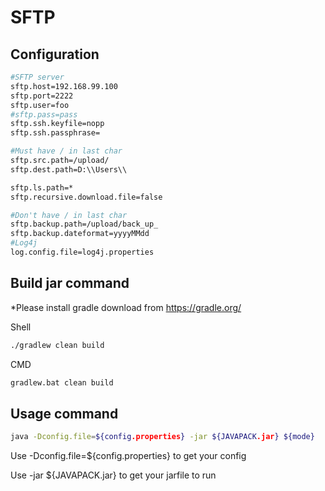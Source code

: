 # SFTP

Configuration
---------------
```sh
#SFTP server
sftp.host=192.168.99.100
sftp.port=2222
sftp.user=foo
#sftp.pass=pass
sftp.ssh.keyfile=nopp
sftp.ssh.passphrase=

#Must have / in last char
sftp.src.path=/upload/
sftp.dest.path=D:\\Users\\

sftp.ls.path=*
sftp.recursive.download.file=false

#Don't have / in last char
sftp.backup.path=/upload/back_up_
sftp.backup.dateformat=yyyyMMdd
#Log4j
log.config.file=log4j.properties
```

Build jar command
---------------
*Please install gradle download from https://gradle.org/

Shell
```sh
./gradlew clean build
```
CMD
```sh
gradlew.bat clean build
```

Usage command
---------------
```sh
java -Dconfig.file=${config.properties} -jar ${JAVAPACK.jar} ${mode}
```
  Use -Dconfig.file=${config.properties} to get your config
	
  Use -jar ${JAVAPACK.jar} to get your jarfile to run


